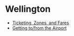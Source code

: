 # Wellington

- [Ticketing, Zones, and Fares](./nz-wlg/ticketing-zones-fares)
- [Getting to/from the Airport](./nz-wlg/airport)
